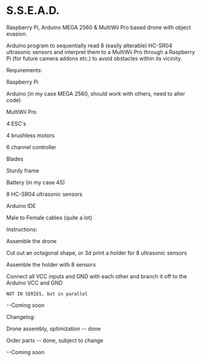 # S.S.E.A.D.
Raspberry Pi, Arduino MEGA 2560 &amp; MultiWii Pro based drone with object evasion.

Arduino program to sequentially read 8 (easily alterable) HC-SR04 ultrasonic sensors and interpret them to a MultiWii Pro through a Raspberry Pi (for future camera addons etc.) to avoid obstacles within its vicinity.


Requirements:

  Raspberry Pi
  
  Arduino (in my case MEGA 2560, should work with others, need to alter code)
  
  MultiWii Pro
  
  4 ESC's
  
  4 brushless motors
  
  6 channel controller
  
  Blades
  
  Sturdy frame
  
  Battery (in my case 4S)
  
  8 HC-SR04 ultrasonic sensors
  
  Arduino IDE
  
  Male to Female cables (quite a lot)
  
  
Instructions:

  Assemble the drone
  
  Cut out an octagonal shape, or 3d print a holder for 8 ultrasonic sensors
  
  Assemble the holder with 8 sensors
  
  Connect all VCC inputs and GND with each other and branch it off to the Arduino VCC and GND
  
    NOT IN SERIES, but in parallel
    
  --Coming soon
  
  
Changelog:

  Drone assembly, optimization -- done
  
  Order parts -- done, subject to change
  
  --Coming soon
